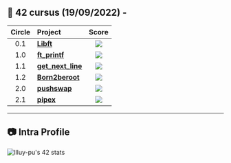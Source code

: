 ## :notebook_with_decorative_cover: 42 cursus (19/09/2022) - 

|  Circle  | Project                                                                              |                                      Score                                       |
| :------: | :----------------------------------------------------------------------------------- | :------------------------------------------------------------------------------: |
|    0.1   | [**Libft**](https://github.com/llluy-pu/libft)                                       | ![](https://badge42.vercel.app/api/v2/clex71b1p00400fldpmfkwxuf/project/2802129) |
|    1.0   | [**ft_printf**](https://github.com/llluy-pu/ft_printf)                               | ![](https://badge42.vercel.app/api/v2/clex71b1p00400fldpmfkwxuf/project/2989008) |
|    1.1   | [**get_next_line**](https://github.com/llluy-pu/get_next_line)                       | ![](https://badge42.vercel.app/api/v2/clex71b1p00400fldpmfkwxuf/project/3016968) |
|    1.2   | [**Born2beroot**](https://github.com/llluy-pu/born2beroot)                           | ![](https://badge42.vercel.app/api/v2/clex71b1p00400fldpmfkwxuf/project/3016259) |
|    2.0   | [**pushswap**](https://github.com/llluy-pu/push_swap)                                | ![](https://badge42.vercel.app/api/v2/clex71b1p00400fldpmfkwxuf/project/) |
|    2.1   | [**pipex**](https://github.com/llluy-pu/pipex)                                       | ![](https://badge42.vercel.app/api/v2/clex71b1p00400fldpmfkwxuf/project/) |

---

## :camera: Intra Profile

![llluy-pu's 42 stats ](https://badge42.vercel.app/api/v2/clex71b1p00400fldpmfkwxuf/stats?cursusId=21&coalitionId=274)
